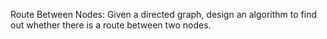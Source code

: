 Route Between Nodes:
Given a directed graph, design an algorithm to find out whether there is a route between two nodes.
